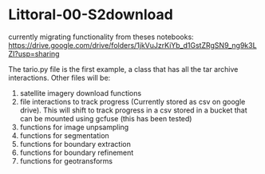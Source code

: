 # Littoral-00-S2download

currently migrating functionality from theses notebooks:
https://drive.google.com/drive/folders/1jkVuJzrKiYb_d1GstZRgSN9_ng9k3LZI?usp=sharing

The tario.py file is the first example, a class that has all the tar archive interactions.
Other files will be:

1. satellite imagery download functions
2. file interactions to track progress (Currently stored as csv on google drive).  This will shift to track progress in a csv stored in a bucket that can be mounted using gcfuse (this has been tested)
3. functions for image unpsampling
4. functions for segmentation
5. functions for boundary extraction
6. functions for boundary refinement
7. functions for geotransforms


